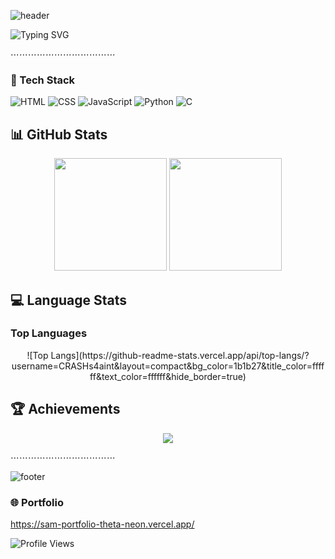 ![header](https://capsule-render.vercel.app/api?type=waving&color=auto&height=250&section=header&text=Hey%20I'm%20Samrat%20Kumar%20Sahu&fontSize=40&animation=fadeIn&fontAlignY=38&desc=Beginner%20Web%20Developer%20🚀&descAlignY=55&descAlign=50)

![Typing SVG](https://readme-typing-svg.demolab.com?font=Fira+Code&pause=1000&color=32CD32&center=true&vCenter=true&width=435&lines=Hey+There!+👋;I'm+Samrat+Kumar+Sahu;Beginner+Web+Developer;Always+Learning+New+Things)


⋯⋯⋯⋯⋯⋯⋯⋯⋯⋯⋯⋯




### 🌟 Tech Stack
![HTML](https://img.shields.io/badge/HTML5-E34F26?style=for-the-badge&logo=html5&logoColor=white)
![CSS](https://img.shields.io/badge/CSS3-1572B6?style=for-the-badge&logo=css3&logoColor=white)
![JavaScript](https://img.shields.io/badge/JavaScript-FFD700?style=for-the-badge&logo=javascript&logoColor=black)
![Python](https://img.shields.io/badge/Python-3776AB?style=for-the-badge&logo=python&logoColor=white)
![C](https://img.shields.io/badge/C-00599C?style=for-the-badge&logo=c&logoColor=white)





## 📊 GitHub Stats  

<p align="center">
  <img src="https://github-readme-stats.vercel.app/api?username=CRASHs4aint&show_icons=true&theme=tokyonight&hide_border=true" height="180px"/>
  <img src="https://github-readme-streak-stats.herokuapp.com?user=CRASHs4aint&theme=tokyonight&hide_border=true" height="180px"/>
</p>



## 💻 Language Stats  

### Top Languages

<p align="center">
![Top Langs](https://github-readme-stats.vercel.app/api/top-langs/?username=CRASHs4aint&layout=compact&bg_color=1b1b27&title_color=ffffff&text_color=ffffff&hide_border=true)
</p>

## 🏆 Achievements  

<p align="center">
  <img src="https://github-profile-trophy.vercel.app/?username=CRASHs4aint&theme=tokyonight&no-frame=true&no-bg=true&row=1&column=6" />
</p>
⋯⋯⋯⋯⋯⋯⋯⋯⋯⋯⋯⋯




![footer](https://capsule-render.vercel.app/api?type=waving&color=gradient&height=150&section=footer)


### 🌐 Portfolio
https://sam-portfolio-theta-neon.vercel.app/

![Profile Views](https://komarev.com/ghpvc/?username=CRASHs4aint&label=Profile%20views&color=00ff99&style=for-the-badge)

